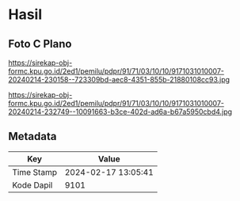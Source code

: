 # Hasil

## Foto C Plano

https://sirekap-obj-formc.kpu.go.id/2ed1/pemilu/pdpr/91/71/03/10/10/9171031010007-20240214-230158--723309bd-aec8-4351-855b-21880108cc93.jpg

https://sirekap-obj-formc.kpu.go.id/2ed1/pemilu/pdpr/91/71/03/10/10/9171031010007-20240214-232749--10091663-b3ce-402d-ad6a-b67a5950cbd4.jpg


## Metadata

| Key        | Value               |
| ---------- | ------------------- |
| Time Stamp | 2024-02-17 13:05:41 |
| Kode Dapil | 9101                |



